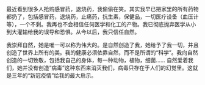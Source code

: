 最近看到很多人抢购感冒药，退烧药，我偷偷在笑。其实我早已把家里的所有药物都扔了，包括感冒药，退烧药，止痛药，抗生素，保健品，一切医疗设备（血压计等），一个不剩。我再也不会相信任何医学和化工的产物。我已彻底抛弃医学从小到大灌输给我的误导和恐惧。从今以后，我只信任自然。

我崇拜自然，她是唯一可以称为伟大的。是自然创造了我，她给予了我一切，并且创造了世界上所有的美。我的健康必须依靠自然，而不是所谓的“科学”。我向自然创造的一切致敬，包括我自己的身体，每一种动物，植物，细菌…… 自然爱着我们，她并没有创造“病毒”这种东西来消灭我们，病毒只存在于人们的幻觉里。这就是三年的“新冠疫情”给我的最大启示。

